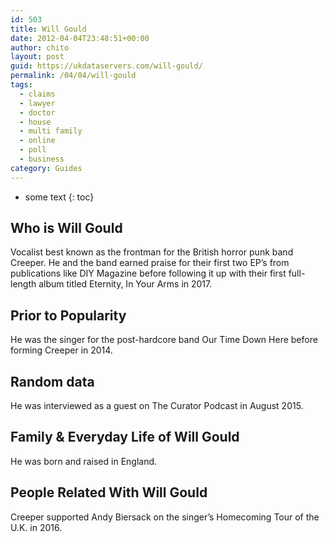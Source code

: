 ```yaml
---
id: 503
title: Will Gould
date: 2012-04-04T23:48:51+00:00
author: chito
layout: post
guid: https://ukdataservers.com/will-gould/
permalink: /04/04/will-gould
tags:
  - claims
  - lawyer
  - doctor
  - house
  - multi family
  - online
  - poll
  - business
category: Guides
---
```


* some text
{: toc}


## Who is  Will Gould
                  
                  
                  
Vocalist best known as the frontman for the British horror punk band Creeper. He and the band earned praise for their first two EP&#8217;s from publications like DIY Magazine before following it up with their first full-length album titled Eternity, In Your Arms in 2017.
                  
                
                
                
## Prior to Popularity 
                  
                  
                  
He was the singer for the post-hardcore band Our Time Down Here before forming Creeper in 2014.
                  
                
                
                
## Random data 
                  
                  
                  
He was interviewed as a guest on The Curator Podcast in August 2015.
                  
                
                
                
## Family & Everyday Life of Will Gould
                  
                  
                  
He was born and raised in England.
                  
                
                
                
## People Related With  Will Gould
                  
                  
                  
Creeper supported Andy Biersack on the singer&#8217;s Homecoming Tour of the U.K. in 2016.
                  
                
              
            
          
          
          
    
    
  
